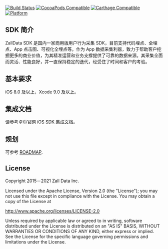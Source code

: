 [![Build Status](https://github.com/zalldata/ZallDataSDK/workflows/ZallDataSDK%20CI/badge.svg?branch=master)](https://github.com/zalldata/ZallDataSDK/actions)
[![CocoaPods Compatible](https://img.shields.io/cocoapods/v/ZallDataSDK.svg)](https://img.shields.io/cocoapods/v/ZallDataSDK.svg)
[![Carthage Compatible](https://img.shields.io/badge/Carthage-compatible-4BC51D.svg?style=flat)](https://github.com/Carthage/Carthage)
[![Platform](https://img.shields.io/cocoapods/p/ZallDataSDK.svg?style=flat)](http://cocoadocs.org/docsets/ZallDataSDK)

## SDK 简介

ZallData SDK 是国内一家商用版用户行为采集 SDK，目前支持代码埋点、全埋点、App 点击图、可视化全埋点等。作为 App 数据采集利器，致力于帮助客户挖掘更多的商业价值，为其精准运营和业务支撑提供了可靠的数据来源。其采集全面而灵活、性能良好，并一直保持稳定的迭代，经受住了时间和客户的考验。

## 基本要求
iOS 8.0 及以上，Xcode 9.0 及以上。

## 集成文档

请参考卓尔官网 [iOS SDK 集成文档](http://anamanual.zalldata.cn/sdk/clientsdk/iossdk.html)。

## 规划

可参考 [ROADMAP](ROADMAP.md).


## License

Copyright 2015－2021 Zall Data Inc.

Licensed under the Apache License, Version 2.0 (the "License");
you may not use this file except in compliance with the License.
You may obtain a copy of the License at

http://www.apache.org/licenses/LICENSE-2.0

Unless required by applicable law or agreed to in writing, software
distributed under the License is distributed on an "AS IS" BASIS,
WITHOUT WARRANTIES OR CONDITIONS OF ANY KIND, either express or implied.
See the License for the specific language governing permissions and
limitations under the License.

